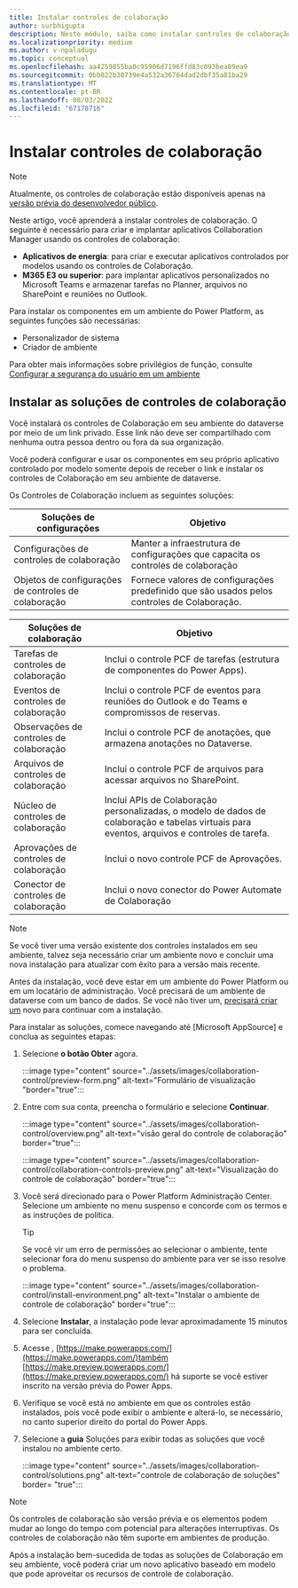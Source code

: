 ```yaml
---
title: Instalar controles de colaboração
author: surbhigupta
description: Neste módulo, saiba como instalar controles de colaboração com aplicativos de energia e Microsoft 365 E3 e como instalar soluções de controles de colaboração.
ms.localizationpriority: medium
ms.author: v-npaladugu
ms.topic: conceptual
ms.openlocfilehash: aa4259855ba0c95906d7196ffd83c093bea89ea9
ms.sourcegitcommit: 0bb822b30739e4a532a36764dad2dbf35a81ba29
ms.translationtype: MT
ms.contentlocale: pt-BR
ms.lasthandoff: 08/03/2022
ms.locfileid: "67178716"
---
```

# <a name="install-collaboration-controls"></a>Instalar controles de colaboração

> [!NOTE]
> Atualmente, os controles de colaboração estão disponíveis apenas na [versão prévia do desenvolvedor público](~/resources/dev-preview/developer-preview-intro.md).

Neste artigo, você aprenderá a instalar controles de colaboração. O seguinte é necessário para criar e implantar aplicativos Collaboration Manager usando os controles de colaboração:

* **Aplicativos de energia**: para criar e executar aplicativos controlados por modelos usando os controles de Colaboração.
* **M365 E3 ou superior**: para implantar aplicativos personalizados no Microsoft Teams e armazenar tarefas no Planner, arquivos no SharePoint e reuniões no Outlook.

Para instalar os componentes em um ambiente do Power Platform, as seguintes funções são necessárias:

* Personalizador de sistema
* Criador de ambiente

Para obter mais informações sobre privilégios de função, consulte [Configurar a segurança do usuário em um ambiente](/power-platform/admin/database-security#predefined-security-roles)

## <a name="install-the-collaboration-controls-solutions"></a>Instalar as soluções de controles de colaboração

Você instalará os controles de Colaboração em seu ambiente do dataverse por meio de um link privado. Esse link não deve ser compartilhado com nenhuma outra pessoa dentro ou fora da sua organização.

Você poderá configurar e usar os componentes em seu próprio aplicativo controlado por modelo somente depois de receber o link e instalar os controles de Colaboração em seu ambiente de dataverse.

Os Controles de Colaboração incluem as seguintes soluções:

|**Soluções de configurações** | **Objetivo** |
|---|---|
| Configurações de controles de colaboração | Manter a infraestrutura de configurações que capacita os controles de colaboração |
| Objetos de configurações de controles de colaboração | Fornece valores de configurações predefinido que são usados pelos controles de Colaboração.|

|**Soluções de colaboração** | **Objetivo** |
|---|---|
| Tarefas de controles de colaboração  | Inclui o controle PCF de tarefas (estrutura de componentes do Power Apps). |
| Eventos de controles de colaboração | Inclui o controle PCF de eventos para reuniões do Outlook e do Teams e compromissos de reservas. |
| Observações de controles de colaboração | Inclui o controle PCF de anotações, que armazena anotações no Dataverse. |
| Arquivos de controles de colaboração | Inclui o controle PCF de arquivos para acessar arquivos no SharePoint. |
| Núcleo de controles de colaboração |Inclui APIs de Colaboração personalizadas, o modelo de dados de colaboração e tabelas virtuais para eventos, arquivos e controles de tarefa. |
| Aprovações de controles de colaboração | Inclui o novo controle PCF de Aprovações. |
| Conector de controles de colaboração | Inclui o novo conector do Power Automate de Colaboração |

> [!NOTE]
> Se você tiver uma versão existente dos controles instalados em seu ambiente, talvez seja necessário criar um ambiente novo e concluir uma nova instalação para atualizar com êxito para a versão mais recente.

Antes da instalação, você deve estar em um ambiente do Power Platform ou em um locatário de administração. Você precisará de um ambiente de dataverse com um banco de dados. Se você não tiver um, [precisará criar um](/power-platform/admin/create-environment) novo para continuar com a instalação.

Para instalar as soluções, comece navegando até [Microsoft AppSource] e conclua as seguintes etapas:

1. Selecione **o botão Obter** agora.

   :::image type="content" source="../assets/images/collaboration-control/preview-form.png" alt-text="Formulário de visualização "border="true":::

1. Entre com sua conta, preencha o formulário e selecione **Continuar**.

   :::image type="content" source="../assets/images/collaboration-control/overview.png" alt-text="visão geral do controle de colaboração" border="true":::

   :::image type="content" source="../assets/images/collaboration-control/collaboration-controls-preview.png" alt-text="Visualização do controle de colaboração" border="true":::

1. Você será direcionado para o Power Platform Administração Center. Selecione um ambiente no menu suspenso e concorde com os termos e as instruções de política.

   > [!TIP]
   > Se você vir um erro de permissões ao selecionar o ambiente, tente selecionar fora do menu suspenso do ambiente para ver se isso resolve o problema.

   :::image type="content" source="../assets/images/collaboration-control/install-environment.png" alt-text="Instalar o ambiente de controle de colaboração" border="true":::

1. Selecione **Instalar**, a instalação pode levar aproximadamente 15 minutos para ser concluída.

1. Acesse , [https://make.powerapps.com/](https://make.powerapps.com/)também [https://make.preview.powerapps.com/](https://make.preview.powerapps.com/) há suporte se você estiver inscrito na versão prévia do Power Apps.

1. Verifique se você está no ambiente em que os controles estão instalados, pois você pode exibir o ambiente e alterá-lo, se necessário, no canto superior direito do portal do Power Apps.

1. Selecione a **guia** Soluções para exibir todas as soluções que você instalou no ambiente certo.

   :::image type="content" source="../assets/images/collaboration-control/solutions.png" alt-text="controle de colaboração de soluções" border= "true":::

> [!NOTE]
> Os controles de colaboração são versão prévia e os elementos podem mudar ao longo do tempo com potencial para alterações interruptivas. Os controles de colaboração não têm suporte em ambientes de produção.

Após a instalação bem-sucedida de todas as soluções de Colaboração em seu ambiente, você poderá criar um novo aplicativo baseado em modelo que pode aproveitar os recursos de controle de colaboração.
